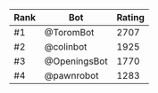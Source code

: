 Rank|Bot|Rating
---|---|---
#1|@ToromBot|2707
#2|@colinbot|1925
#3|@OpeningsBot|1770
#4|@pawnrobot|1283
